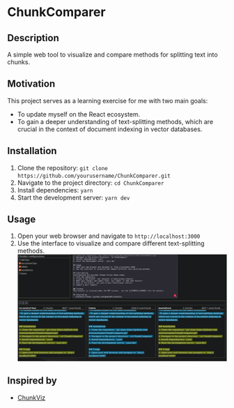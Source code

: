 # ChunkComparer

## Description
A simple web tool to visualize and compare methods for splitting text into chunks.

## Motivation
This project serves as a learning exercise for me with two main goals:
- To update myself on the React ecosystem.
- To gain a deeper understanding of text-splitting methods, which are crucial in the context of document indexing in vector databases.

## Installation
1. Clone the repository: `git clone https://github.com/yourusername/ChunkComparer.git`
2. Navigate to the project directory: `cd ChunkComparer`
3. Install dependencies: `yarn`
4. Start the development server: `yarn dev`

## Usage
1. Open your web browser and navigate to `http://localhost:3000`
2. Use the interface to visualize and compare different text-splitting methods.
![ScreenShot of ChunkComparer](./assets/screenShotChunkComparer.png)

## Inspired by
- [ChunkViz](https://github.com/gkamradt/ChunkViz)
